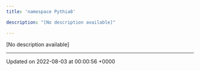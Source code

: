 ```yaml
---
title: 'namespace Pythia8'

description: "[No description available]"

---
```







[No description available]






-------------------------------

Updated on 2022-08-03 at 00:00:56 +0000